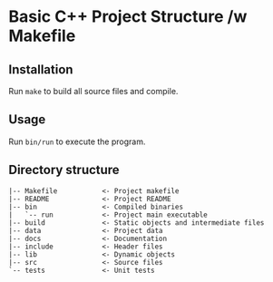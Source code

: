 # Basic C++ Project Structure /w Makefile

## Installation
Run `make` to build all source files and compile.

## Usage
Run `bin/run` to execute the program.

## Directory structure
```
|-- Makefile           <- Project makefile
|-- README             <- Project README
|-- bin                <- Compiled binaries
|   `-- run            <- Project main executable
|-- build              <- Static objects and intermediate files
|-- data               <- Project data
|-- docs               <- Documentation
|-- include            <- Header files
|-- lib                <- Dynamic objects
|-- src                <- Source files
`-- tests              <- Unit tests
```
